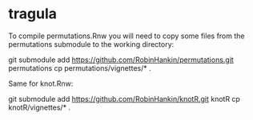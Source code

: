 # tragula

To compile permutations.Rnw you will need to copy some files from the
permutations submodule to the working directory:


git submodule add https://github.com/RobinHankin/permutations.git permutations
cp permutations/vignettes/* .

Same for knot.Rnw:

git submodule add https://github.com/RobinHankin/knotR.git knotR
cp knotR/vignettes/* .